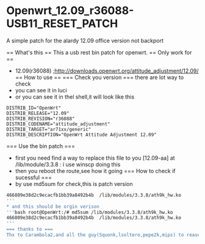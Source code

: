 Openwrt_12.09_r36088-USB11_RESET_PATCH
======================================

A simple patch for the alardy 12.09 office version not backport

== What's this ==
This a usb rest bin patch for openwrt.
== Only work for ==
* 12.09(r36088)
;http://downloads.openwrt.org/attitude_adjustment/12.09/
== How to use ==
=== Check you version ===
there are lot way to check
* you can see it in luci
* or you can see it in thel shell,it will look like this
```bashroot@OpenWrt:~# cat /etc/openwrt_release 
DISTRIB_ID="OpenWrt"
DISTRIB_RELEASE="12.09"
DISTRIB_REVISION="r36088"
DISTRIB_CODENAME="attitude_adjustment"
DISTRIB_TARGET="ar71xx/generic"
DISTRIB_DESCRIPTION="OpenWrt Attitude Adjustment 12.09"
```
=== Use the bin patch ===
* first you need find a way to replace this file to you [12.09-aa] at /lib/module/3.3.8
: i use winscp doing this
* then you reboot the route,see how it going
=== How to check if sucessful ===
* by use md5sum for check,this is patch version
```bash root@OpenWrt:/# md5sum /lib/modules/3.3.8/ath9k_hw.ko 
466809e38d2c9ecacfb1bb39a8492b4b  /lib/modules/3.3.8/ath9k_hw.ko
'''
* and this should be orgin verison
'''bash root@OpenWrt:/# md5sum /lib/modules/3.3.8/ath9k_hw.ko 
466809e38d2c9ecacfb1bb39a8492b4b  /lib/modules/3.3.8/ath9k_hw.ko
'''
=== thanks to ===
Thx to Carambola2,and all the guy(Squonk,lsoltero,pepe2k,mips) to reasearch this.
